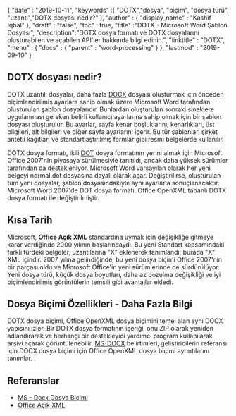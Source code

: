 {
  "date" : "2019-10-11",
  "keywords" :[ "DOTX","dosya", "biçim", "dosya türü", "uzantı","DOTX dosyası nedir?" ],
  "author" : {
    "display_name" : "Kashif Iqbal"
},
  "draft" : "false",
  "toc" : true,
  "title" :"DOTX - Microsoft Word Şablon Dosyası",
  "description":"DOTX dosya formatı ve DOTX dosyalarını oluşturabilen ve açabilen API'ler hakkında bilgi edinin.",
  "linktitle" : "DOTX",
  "menu" : {
    "docs" : {
      "parent" : "word-processing"
}
},
  "lastmod" : "2019-09-10"
}

## DOTX dosyası nedir?

DOTX uzantılı dosyalar, daha fazla [DOCX](/tr/word-processing/docx/) dosyası oluşturmak için önceden biçimlendirilmiş ayarlara sahip olmak üzere Microsoft Word tarafından oluşturulan şablon dosyalarıdır. Bunlardan oluşturulan sonraki sineklere uygulanması gereken belirli kullanıcı ayarlarına sahip olmak için bir şablon dosyası oluşturulur. Bu ayarlar, sayfa kenar boşluklarını, kenarlıkları, üst bilgileri, alt bilgileri ve diğer sayfa ayarlarını içerir. Bu tür şablonlar, şirket antetli kağıtları ve standartlaştırılmış formlar gibi resmi belgelerde kullanılır.

DOTX dosya formatı, ikili [DOT](/tr/word-processing/dot/) dosya formatının yerini almak için Microsoft Office 2007'nin piyasaya sürülmesiyle tanıtıldı, ancak daha yüksek sürümler tarafından da destekleniyor. Microsoft Word varsayılan olarak her yeni belgeyi normal.dot dosyasına dayalı olarak açar. Değiştirilirse, oluşturulan tüm yeni dosyalar, şablon dosyasındakiyle aynı ayarlarla sonuçlanacaktır. Microsoft Word 2007'de DOT dosya formatı, Office OpenXML tabanlı DOTX dosya formatı ile değiştirilmiştir.

## Kısa Tarih ##

Microsoft, **Office Açık XML** standardına uymak için değişikliğe gitmeye karar verdiğinde 2000 yılının başlarındaydı. Bu yeni Standart kapsamındaki farklı türdeki belgeler, uzantılarına "X" eklenerek tanımlandı; burada "X" XML içindir. 2007 yılına gelindiğinde, bu yeni dosya biçimi Office 2007'nin bir parçası oldu ve Microsoft Office'in yeni sürümlerinde de sürdürülüyor. Yeni dosya türü, küçük dosya boyutları, daha az bozulma değişikliği ve iyi biçimlendirilmiş görüntülerin temsili gibi avantajlar ekledi.

## Dosya Biçimi Özellikleri - Daha Fazla Bilgi

DOTX dosya biçimi, Office OpenXML dosya biçimini temel alan aynı DOCX yapısını izler. Bir DOTX dosya formatının içeriği, onu ZIP olarak yeniden adlandırarak ve herhangi bir destekleyici yardımcı program kullanılarak arşivi açarak görüntülenebilir. [MS-DOCX](https://msdn.microsoft.com/en-us/library/dd773189(v#office.12).aspx) belirtimleri, geliştiricilerin referansı için DOCX dosya biçimi için Office OpenXML dosya biçimi ayrıntılarını tanımlar. .

## Referanslar ##

* [MS - Docx Dosya Biçimi](https://msdn.microsoft.com/en-us/library/dd773189(v#office.12).aspx)
* [Office Açık XML](http://officeopenxml.com/)

